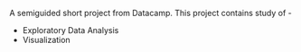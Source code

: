 A semiguided short project from Datacamp.
This project contains study of -
  - Exploratory Data Analysis
  - Visualization
